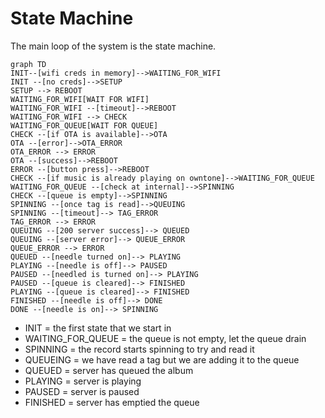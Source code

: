 # State Machine

The main loop of the system is the state machine. 

```mermaid
graph TD
INIT--[wifi creds in memory]-->WAITING_FOR_WIFI
INIT --[no creds]-->SETUP
SETUP --> REBOOT
WAITING_FOR_WIFI[WAIT FOR WIFI]
WAITING_FOR_WIFI --[timeout]-->REBOOT
WAITING_FOR_WIFI --> CHECK
WAITING_FOR_QUEUE[WAIT FOR QUEUE]
CHECK --[if OTA is available]-->OTA
OTA --[error]-->OTA_ERROR
OTA_ERROR --> ERROR
OTA --[success]-->REBOOT
ERROR --[button press]-->REBOOT
CHECK --[if music is already playing on owntone]-->WAITING_FOR_QUEUE
WAITING_FOR_QUEUE --[check at internal]-->SPINNING
CHECK --[queue is empty]-->SPINNING
SPINNING --[once tag is read]-->QUEUING
SPINNING --[timeout]--> TAG_ERROR
TAG_ERROR --> ERROR
QUEUING --[200 server success]--> QUEUED
QUEUING --[server error]--> QUEUE_ERROR
QUEUE_ERROR --> ERROR
QUEUED --[needle turned on]--> PLAYING
PLAYING --[needle is off]--> PAUSED
PAUSED --[needled is turned on]--> PLAYING
PAUSED --[queue is cleared]--> FINISHED
PLAYING --[queue is cleared]--> FINISHED
FINISHED --[needle is off]--> DONE
DONE --[needle is on]--> SPINNING
```

- INIT = the first state that we start in
- WAITING_FOR_QUEUE = the queue is not empty, let the queue drain
- SPINNING = the record starts spinning to try and read it
- QUEUEING = we have read a tag but we are adding it to the queue
- QUEUED = server has queued the album
- PLAYING = server is playing
- PAUSED = server is paused
- FINISHED = server has emptied the queue